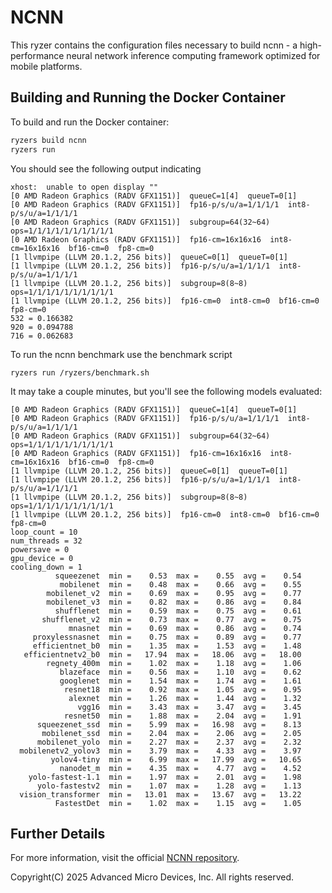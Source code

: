 # NCNN

This ryzer contains the configuration files necessary to build ncnn - a high-performance neural network inference computing framework optimized for mobile platforms.

## Building and Running the Docker Container

To build and run the Docker container:

```bash
ryzers build ncnn
ryzers run
```

You should see the following output indicating

```
xhost:  unable to open display ""
[0 AMD Radeon Graphics (RADV GFX1151)]  queueC=1[4]  queueT=0[1]
[0 AMD Radeon Graphics (RADV GFX1151)]  fp16-p/s/u/a=1/1/1/1  int8-p/s/u/a=1/1/1/1
[0 AMD Radeon Graphics (RADV GFX1151)]  subgroup=64(32~64)  ops=1/1/1/1/1/1/1/1/1/1
[0 AMD Radeon Graphics (RADV GFX1151)]  fp16-cm=16x16x16  int8-cm=16x16x16  bf16-cm=0  fp8-cm=0
[1 llvmpipe (LLVM 20.1.2, 256 bits)]  queueC=0[1]  queueT=0[1]
[1 llvmpipe (LLVM 20.1.2, 256 bits)]  fp16-p/s/u/a=1/1/1/1  int8-p/s/u/a=1/1/1/1
[1 llvmpipe (LLVM 20.1.2, 256 bits)]  subgroup=8(8~8)  ops=1/1/1/1/1/1/1/1/1/1
[1 llvmpipe (LLVM 20.1.2, 256 bits)]  fp16-cm=0  int8-cm=0  bf16-cm=0  fp8-cm=0
532 = 0.166382
920 = 0.094788
716 = 0.062683
```

To run the ncnn benchmark use the benchmark script

```
ryzers run /ryzers/benchmark.sh
```

It may take a couple minutes, but you'll see the following models evaluated:

```
[0 AMD Radeon Graphics (RADV GFX1151)]  queueC=1[4]  queueT=0[1]
[0 AMD Radeon Graphics (RADV GFX1151)]  fp16-p/s/u/a=1/1/1/1  int8-p/s/u/a=1/1/1/1
[0 AMD Radeon Graphics (RADV GFX1151)]  subgroup=64(32~64)  ops=1/1/1/1/1/1/1/1/1/1
[0 AMD Radeon Graphics (RADV GFX1151)]  fp16-cm=16x16x16  int8-cm=16x16x16  bf16-cm=0  fp8-cm=0
[1 llvmpipe (LLVM 20.1.2, 256 bits)]  queueC=0[1]  queueT=0[1]
[1 llvmpipe (LLVM 20.1.2, 256 bits)]  fp16-p/s/u/a=1/1/1/1  int8-p/s/u/a=1/1/1/1
[1 llvmpipe (LLVM 20.1.2, 256 bits)]  subgroup=8(8~8)  ops=1/1/1/1/1/1/1/1/1/1
[1 llvmpipe (LLVM 20.1.2, 256 bits)]  fp16-cm=0  int8-cm=0  bf16-cm=0  fp8-cm=0
loop_count = 10
num_threads = 32
powersave = 0
gpu_device = 0
cooling_down = 1
          squeezenet  min =    0.53  max =    0.55  avg =    0.54
           mobilenet  min =    0.48  max =    0.66  avg =    0.55
        mobilenet_v2  min =    0.69  max =    0.95  avg =    0.77
        mobilenet_v3  min =    0.82  max =    0.86  avg =    0.84
          shufflenet  min =    0.59  max =    0.75  avg =    0.61
       shufflenet_v2  min =    0.73  max =    0.77  avg =    0.75
             mnasnet  min =    0.69  max =    0.86  avg =    0.74
     proxylessnasnet  min =    0.75  max =    0.89  avg =    0.77
     efficientnet_b0  min =    1.35  max =    1.53  avg =    1.48
   efficientnetv2_b0  min =   17.94  max =   18.06  avg =   18.00
        regnety_400m  min =    1.02  max =    1.18  avg =    1.06
           blazeface  min =    0.56  max =    1.10  avg =    0.62
           googlenet  min =    1.54  max =    1.74  avg =    1.61
            resnet18  min =    0.92  max =    1.05  avg =    0.95
             alexnet  min =    1.26  max =    1.44  avg =    1.32
               vgg16  min =    3.43  max =    3.47  avg =    3.45
            resnet50  min =    1.88  max =    2.04  avg =    1.91
      squeezenet_ssd  min =    5.99  max =   16.98  avg =    8.13
       mobilenet_ssd  min =    2.04  max =    2.06  avg =    2.05
      mobilenet_yolo  min =    2.27  max =    2.37  avg =    2.32
  mobilenetv2_yolov3  min =    3.79  max =    4.33  avg =    3.97
         yolov4-tiny  min =    6.99  max =   17.99  avg =   10.65
           nanodet_m  min =    4.35  max =    4.77  avg =    4.52
    yolo-fastest-1.1  min =    1.97  max =    2.01  avg =    1.98
      yolo-fastestv2  min =    1.07  max =    1.28  avg =    1.13
  vision_transformer  min =   13.01  max =   13.67  avg =   13.22
          FastestDet  min =    1.02  max =    1.15  avg =    1.05
```

## Further Details

For more information, visit the official [NCNN repository](https://github.com/Tencent/ncnn).

Copyright(C) 2025 Advanced Micro Devices, Inc. All rights reserved.
